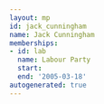```yaml
---
layout: mp
id: jack_cunningham
name: Jack Cunningham
memberships:
- id: lab
  name: Labour Party
  start: 
  end: '2005-03-18'
autogenerated: true
---
```

